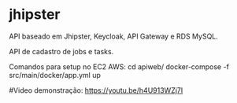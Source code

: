 # jhipster

API baseado em Jhipster, Keycloak, API Gateway e RDS MySQL.

API de cadastro de jobs e tasks.

Comandos para setup no EC2 AWS:
cd apiweb/
docker-compose -f src/main/docker/app.yml up

#Video demonstração: 
https://youtu.be/h4U913WZj7I
